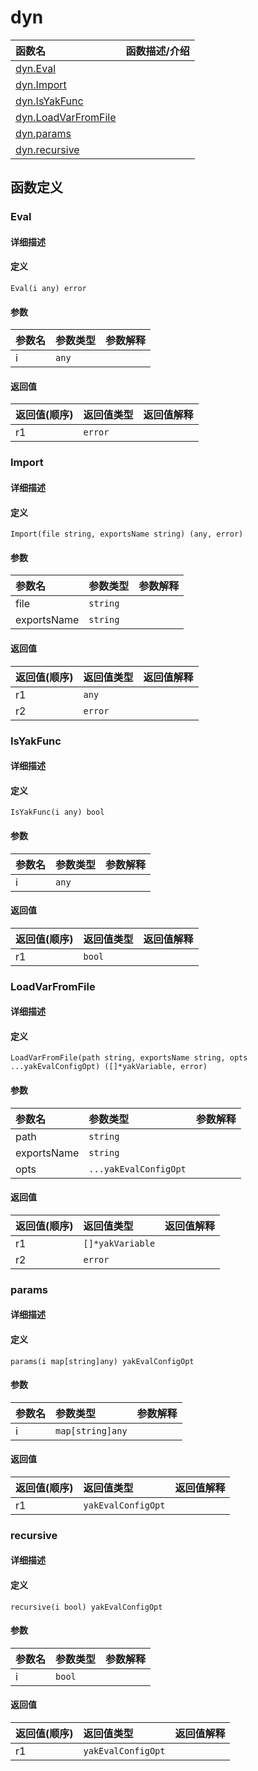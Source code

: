 # dyn

|函数名|函数描述/介绍|
|:------|:--------|
| [dyn.Eval](#eval) ||
| [dyn.Import](#import) ||
| [dyn.IsYakFunc](#isyakfunc) ||
| [dyn.LoadVarFromFile](#loadvarfromfile) ||
| [dyn.params](#params) ||
| [dyn.recursive](#recursive) ||


## 函数定义
### Eval

#### 详细描述


#### 定义

`Eval(i any) error`

#### 参数
|参数名|参数类型|参数解释|
|:-----------|:---------- |:-----------|
| i | `any` |   |

#### 返回值
|返回值(顺序)|返回值类型|返回值解释|
|:-----------|:---------- |:-----------|
| r1 | `error` |   |


### Import

#### 详细描述


#### 定义

`Import(file string, exportsName string) (any, error)`

#### 参数
|参数名|参数类型|参数解释|
|:-----------|:---------- |:-----------|
| file | `string` |   |
| exportsName | `string` |   |

#### 返回值
|返回值(顺序)|返回值类型|返回值解释|
|:-----------|:---------- |:-----------|
| r1 | `any` |   |
| r2 | `error` |   |


### IsYakFunc

#### 详细描述


#### 定义

`IsYakFunc(i any) bool`

#### 参数
|参数名|参数类型|参数解释|
|:-----------|:---------- |:-----------|
| i | `any` |   |

#### 返回值
|返回值(顺序)|返回值类型|返回值解释|
|:-----------|:---------- |:-----------|
| r1 | `bool` |   |


### LoadVarFromFile

#### 详细描述


#### 定义

`LoadVarFromFile(path string, exportsName string, opts ...yakEvalConfigOpt) ([]*yakVariable, error)`

#### 参数
|参数名|参数类型|参数解释|
|:-----------|:---------- |:-----------|
| path | `string` |   |
| exportsName | `string` |   |
| opts | `...yakEvalConfigOpt` |   |

#### 返回值
|返回值(顺序)|返回值类型|返回值解释|
|:-----------|:---------- |:-----------|
| r1 | `[]*yakVariable` |   |
| r2 | `error` |   |


### params

#### 详细描述


#### 定义

`params(i map[string]any) yakEvalConfigOpt`

#### 参数
|参数名|参数类型|参数解释|
|:-----------|:---------- |:-----------|
| i | `map[string]any` |   |

#### 返回值
|返回值(顺序)|返回值类型|返回值解释|
|:-----------|:---------- |:-----------|
| r1 | `yakEvalConfigOpt` |   |


### recursive

#### 详细描述


#### 定义

`recursive(i bool) yakEvalConfigOpt`

#### 参数
|参数名|参数类型|参数解释|
|:-----------|:---------- |:-----------|
| i | `bool` |   |

#### 返回值
|返回值(顺序)|返回值类型|返回值解释|
|:-----------|:---------- |:-----------|
| r1 | `yakEvalConfigOpt` |   |


